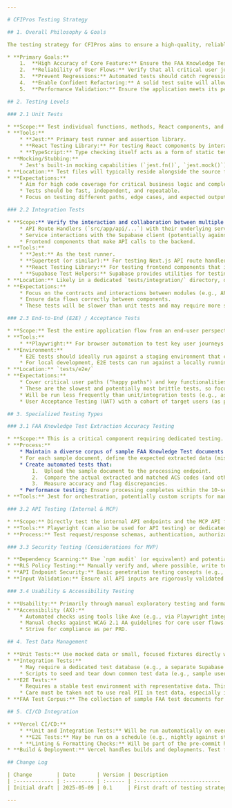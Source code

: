 ```yaml
---

# CFIPros Testing Strategy

## 1. Overall Philosophy & Goals

The testing strategy for CFIPros aims to ensure a high-quality, reliable, and maintainable application by embedding testing throughout the development lifecycle. We will follow a balanced approach, emphasizing automated testing at various levels to catch bugs early, prevent regressions, and enable confident refactoring.

* **Primary Goals:**
    1.  **High Accuracy of Core Feature:** Ensure the FAA Knowledge Test Extraction Tool (OCR and ACS matching) meets its >95% accuracy target for common test formats.
    2.  **Reliability of User Flows:** Verify that all critical user journeys (signup, login, test processing, PDF generation, linking, subscription) are robust and function as expected.
    3.  **Prevent Regressions:** Automated tests should catch regressions in functionality before they reach production.
    4.  **Enable Confident Refactoring:** A solid test suite will allow developers to refactor and enhance code with greater confidence.
    5.  **Performance Validation:** Ensure the application meets its performance targets (e.g., <10 seconds for test processing, responsive UI).

## 2. Testing Levels

### 2.1 Unit Tests

* **Scope:** Test individual functions, methods, React components, and utility modules in isolation. Focus on business logic within services (`src/services/`), helper functions in `src/lib/`, and individual UI components (`src/components/`).
* **Tools:**
    * **Jest:** Primary test runner and assertion library.
    * **React Testing Library:** For testing React components by interacting with them as a user would.
    * **TypeScript:** Type checking itself acts as a form of static testing.
* **Mocking/Stubbing:**
    * Jest's built-in mocking capabilities (`jest.fn()`, `jest.mock()`) will be used to mock dependencies like Supabase client calls, external API clients (Gemini, Stripe, Resend), and other services during unit tests.
* **Location:** Test files will typically reside alongside the source files (`*.test.ts` or `*.test.tsx`) or in a `__tests__` subdirectory next to the module being tested.
* **Expectations:**
    * Aim for high code coverage for critical business logic and complex utility functions.
    * Tests should be fast, independent, and repeatable.
    * Focus on testing different paths, edge cases, and expected outputs for given inputs.

### 2.2 Integration Tests

* **Scope:** Verify the interaction and collaboration between multiple internal components or modules. This includes testing:
    * API Route Handlers (`src/app/api/...`) with their underlying services (`src/services/...`).
    * Service interactions with the Supabase client (potentially against a local or test Supabase instance).
    * Frontend components that make API calls to the backend.
* **Tools:**
    * **Jest:** As the test runner.
    * **Supertest (or similar):** For testing Next.js API route handlers by making HTTP requests to them.
    * **React Testing Library:** For testing frontend components that integrate with backend APIs (using mocked API responses or a test API server).
    * **Supabase Test Helpers:** Supabase provides utilities for testing with local development instances.
* **Location:** Likely in a dedicated `tests/integration/` directory, organized by feature or component group.
* **Expectations:**
    * Focus on the contracts and interactions between modules (e.g., API request/response schemas, service method signatures).
    * Ensure data flows correctly between components.
    * These tests will be slower than unit tests and may require more setup (e.g., seeding test data in a Supabase test instance).

### 2.3 End-to-End (E2E) / Acceptance Tests

* **Scope:** Test the entire application flow from an end-user perspective, simulating real user scenarios. This involves interacting with the UI (for web flows) or making calls to public API endpoints (for MCP API).
* **Tools:**
    * **Playwright:** For browser automation to test key user journeys on the web application (signup, login, test upload, report viewing, subscription).
* **Environment:**
    * E2E tests should ideally run against a staging environment that closely mirrors production (Vercel Preview Deployments).
    * For local development, E2E tests can run against a locally running instance of the application with a local Supabase instance.
* **Location:** `tests/e2e/`
* **Expectations:**
    * Cover critical user paths ("happy paths") and key functionalities.
    * These are the slowest and potentially most brittle tests, so focus on the most important flows.
    * Will be run less frequently than unit/integration tests (e.g., as part of a pre-release checklist or nightly/weekly builds).
    * User Acceptance Testing (UAT) with a cohort of target users (as per PRD) will complement automated E2E tests before launch.

## 3. Specialized Testing Types

### 3.1 FAA Knowledge Test Extraction Accuracy Testing

* **Scope:** This is a critical component requiring dedicated testing.
* **Process:**
    * Maintain a diverse corpus of sample FAA Knowledge Test documents (various formats: PDF, JPEG, PNG; various test types: CAX, PAR, IRA, etc.; different layouts if variations exist).
    * For each sample document, define the expected extracted data (missed ACS codes, score, dates, etc.).
    * Create automated tests that:
        1.  Upload the sample document to the processing endpoint.
        2.  Compare the actual extracted and matched ACS codes (and other key data points) against the expected output.
        3.  Measure accuracy and flag discrepancies.
    * Performance testing: Ensure processing completes within the 10-second target.
* **Tools:** Jest for orchestration, potentially custom scripts for managing test documents and expected outputs. The FAA Test Processing Service will be the primary target.

### 3.2 API Testing (Internal & MCP)

* **Scope:** Directly test the internal API endpoints and the MCP API for correctness, security, and adherence to their contracts.
* **Tools:** Playwright (can also be used for API testing) or dedicated API testing tools like Postman (with Newman for automation if preferred, though Playwright can cover this).
* **Process:** Test request/response schemas, authentication, authorization, error handling, and rate limiting (for MCP API).

### 3.3 Security Testing (Considerations for MVP)

* **Dependency Scanning:** Use `npm audit` (or equivalent) and potentially Vercel's built-in scanning or GitHub's Dependabot to identify known vulnerabilities in dependencies.
* **RLS Policy Testing:** Manually verify and, where possible, write tests (potentially integration tests with specific user roles) to ensure Supabase Row Level Security policies correctly restrict data access. This is critical.
* **API Endpoint Security:** Basic penetration testing concepts (e.g., checking for common vulnerabilities like improper access control on API endpoints) should be considered during manual QA and UAT. Formal penetration testing is likely post-MVP.
* **Input Validation:** Ensure all API inputs are rigorously validated to prevent injection attacks or unexpected behavior.

### 3.4 Usability & Accessibility Testing

* **Usability:** Primarily through manual exploratory testing and formal User Acceptance Testing (UAT) with target users.
* **Accessibility (AX):**
    * Automated checks using tools like Axe (e.g., via Playwright integration or browser extensions during development).
    * Manual checks against WCAG 2.1 AA guidelines for core user flows.
    * Strive for compliance as per PRD.

## 4. Test Data Management

* **Unit Tests:** Use mocked data or small, focused fixtures directly within test files.
* **Integration Tests:**
    * May require a dedicated test database (e.g., a separate Supabase project or local Supabase instance).
    * Scripts to seed and tear down common test data (e.g., sample users with different roles, sample ACS codes, basic school/CFI setups). Supabase test helpers or custom scripts in `scripts/` can be used.
* **E2E Tests:**
    * Requires a stable test environment with representative data. This might involve pre-populating the staging environment or having scripts to set up specific scenarios.
    * Care must be taken not to use real PII in test data, especially in shared environments.
* **FAA Test Corpus:** The collection of sample FAA test documents for accuracy testing needs to be managed and versioned if necessary.

## 5. CI/CD Integration

* **Vercel CI/CD:**
    * **Unit and Integration Tests:** Will be run automatically on every push to a PR and before merging to the main branch. A failing test run will block the merge/deployment.
    * **E2E Tests:** May be run on a schedule (e.g., nightly against staging/preview) or triggered manually before a production release due to their longer execution time.
    * **Linting & Formatting Checks:** Will be part of the pre-commit hooks and also run in the CI pipeline.
* **Build & Deployment:** Vercel handles builds and deployments. Test failures will prevent deployments to preview and production environments.

## Change Log

| Change        | Date       | Version | Description                  | Author         |
| :------------ | :--------- | :------ | :--------------------------- | :------------- |
| Initial draft | 2025-05-09 | 0.1     | First draft of testing strategy | Architect Gem  |

---
```


